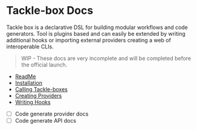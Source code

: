 # Tackle-box Docs

Tackle box is a declarative DSL for building modular workflows and code generators. Tool is plugins based and can easily be extended by writing additional hooks or importing external providers creating a web of interoperable CLIs.

> WIP - These docs are very incomplete and will be completed before the official launch.  

- [ReadMe](README.md)
- [Installation](installation.md)
- [Calling Tackle-boxes](calling-tackle.md)
- [Creating Providers](creating-providers.md)
- [Writing Hooks](writing-hooks.md)
- [ ] Code generate provider docs
- [ ] Code generate API docs
